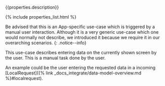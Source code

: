 {{properties.description}}

{% include properties_list.html %}

Be advised that this is an App-specific use-case which is triggered by a manual user interaction. Although it is a very generic use-case which one would normally not describe, we introduced it because we require it in our overarching scenarios.
{: .notice--info}

This use-case describes entering data on the currently shown screen by the user. This is a manual task done by the user.

An example could be the user entering the requested data in a incoming [LocalRequest]({% link _docs_integrate/data-model-overview.md %}#localrequest).
